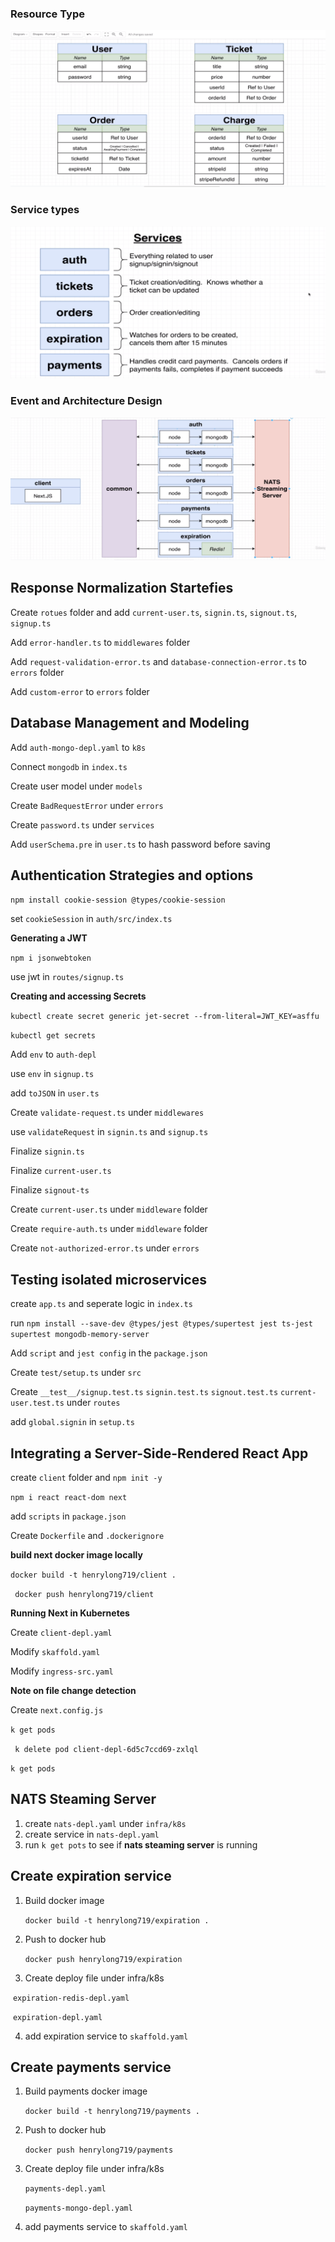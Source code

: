 

### Resource Type



![model](Images/model.png)



### Service types

![service](Images/service.png)



### Event and Architecture Design



![architecture](Images/architecture.png)





## Response Normalization Startefies



Create `rotues` folder and add `current-user.ts`, `signin.ts`, `signout.ts`, `signup.ts`

Add `error-handler.ts` to `middlewares` folder

Add `request-validation-error.ts` and `database-connection-error.ts` to `errors` folder

Add `custom-error` to `errors` folder



## Database Management and Modeling



Add `auth-mongo-depl.yaml` to `k8s`

Connect `mongodb` in `index.ts`



Create user model under `models`

Create `BadRequestError` under `errors`

Create `password.ts` under `services`

Add `userSchema.pre` in `user.ts` to hash password before saving



## Authentication Strategies and options



`npm install cookie-session @types/cookie-session `



set `cookieSession` in `auth/src/index.ts`



**Generating a JWT**

`npm i jsonwebtoken`

use jwt in `routes/signup.ts`





**Creating and accessing Secrets**

`kubectl create secret generic jet-secret --from-literal=JWT_KEY=asffu`

`kubectl get secrets`

Add `env` to `auth-depl`

use `env` in `signup.ts`

add `toJSON` in `user.ts`



Create `validate-request.ts` under `middlewares`

use `validateRequest` in `signin.ts` and `signup.ts`

Finalize `signin.ts`

Finalize `current-user.ts`

Finalize `signout-ts`

Create `current-user.ts` under `middleware` folder

Create `require-auth.ts` under `middleware` folder

Create `not-authorized-error.ts` under `errors`





## Testing isolated microservices

create `app.ts` and seperate logic in `index.ts`

run `npm install --save-dev @types/jest @types/supertest jest ts-jest supertest mongodb-memory-server`

Add `script` and `jest config` in the `package.json`

Create `test/setup.ts` under `src`

Create `__test__/signup.test.ts`  `signin.test.ts` `signout.test.ts` `current-user.test.ts` under `routes`

add `global.signin` in `setup.ts`



## Integrating a Server-Side-Rendered React App



create `client` folder and `npm init -y`

`npm i react react-dom next`

add `scripts` in `package.json`



Create `Dockerfile` and `.dockerignore`



**build next docker image locally**

`docker build -t henrylong719/client .`

` docker push henrylong719/client`



**Running Next in Kubernetes**

Create `client-depl.yaml`

Modify `skaffold.yaml`

Modify `ingress-src.yaml`



**Note on file change detection**

Create `next.config.js`

`k get pods`

` k delete pod client-depl-6d5c7ccd69-zxlql`

`k get pods`







## NATS Steaming Server



1. create `nats-depl.yaml` under `infra/k8s`
2. create service in `nats-depl.yaml`
3. run `k get pots` to see if **nats steaming server** is running







## Create expiration service



1. Build docker image

   `docker build -t henrylong719/expiration .`

2. Push to docker hub

   `docker push henrylong719/expiration`

3. Create deploy file under infra/k8s

​		`expiration-redis-depl.yaml`

​		`expiration-depl.yaml`

4. add expiration service to `skaffold.yaml`

   

## Create payments service

1. Build payments docker image

   `docker build -t henrylong719/payments .  `

2. Push to docker hub

   `docker push henrylong719/payments`

3. Create deploy file under infra/k8s

   `payments-depl.yaml`

   `payments-mongo-depl.yaml`

4. add payments service to `skaffold.yaml`

   

   

   

   



